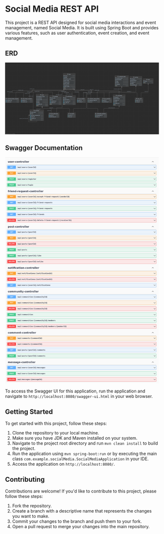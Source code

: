 # Social Media REST API 

This project is a REST API designed for social media interactions and event management, named Social Media. It is built using Spring Boot and provides various features, such as user authentication, event creation, and event management.

## ERD

![ERD](/images/erd.png)

## Swagger Documentation

![Swagger Documentation](/images/swaggerDocumentation.png)

To access the Swagger UI for this application, run the application and navigate to `http://localhost:8080/swagger-ui.html` in your web browser.

## Getting Started

To get started with this project, follow these steps:

1. Clone the repository to your local machine.
2. Make sure you have JDK and Maven installed on your system.
3. Navigate to the project root directory and run `mvn clean install` to build the project.
4. Run the application using `mvn spring-boot:run` or by executing the main class `com.example.socialMedia.SocialMediaApplication` in your IDE.
5. Access the application on `http://localhost:8080/`.

## Contributing

Contributions are welcome! If you'd like to contribute to this project, please follow these steps:

1. Fork the repository.
2. Create a branch with a descriptive name that represents the changes you want to make.
3. Commit your changes to the branch and push them to your fork.
4. Open a pull request to merge your changes into the main repository.
